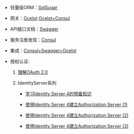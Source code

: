 
* 轻量级ORM：[SqlSugar](https://www.cnblogs.com/sunkaixuan/p/4649904.html)

* 网关：[Ocelot](https://www.jianshu.com/p/c967eda8b04d) [Ocelot+Consul](https://www.cnblogs.com/alan-lin/p/9126155.html)

* API接口文档：[Swagger](https://www.jianshu.com/p/a95a62303e98)

* 服务注册发现：[Consul](https://blog.csdn.net/xiang__liu/article/details/80878537)

* 集成：[Consul+Swagger+Ocelot](http://www.cnblogs.com/guolianyu/p/9557225.html)

* 授权认证: 

  1. [理解OAuth 2.0](http://www.ruanyifeng.com/blog/2014/05/oauth_2_0.html)

  2. IdentityServer系列

     *  [学习Identity Server 4的预备知识](https://www.cnblogs.com/cgzl/p/9405796.html)

     *  [使用Identity Server 4建立Authorization Server (1)](https://www.cnblogs.com/cgzl/p/7780559.html)
     *  [使用Identity Server 4建立Authorization Server (2)](https://www.cnblogs.com/cgzl/p/7788636.html)
     *  [使用Identity Server 4建立Authorization Server (3)](https://www.cnblogs.com/cgzl/p/7793241.html)


